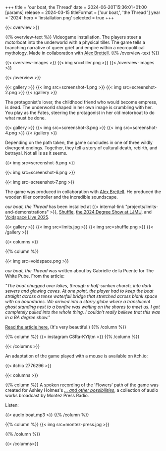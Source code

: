 +++
title = 'our boat, the Thread'
date = 2024-06-20T15:36:01+01:00
[params]
    release = 2024-03-15
    titleFormat = ['our boat,', 'the Thread ']
    year = '2024'
    hero = 'installation.png'
    selected = true
+++

{{< overview >}}

{{% overview-text %}}
Videogame installation. The players steer a motorboat into the underworld with a physical tiller. The game tells a branching narrative of queer grief and empire within a necropolitical mythology. Made in collaboration with [Alex Brettell](https://www.instagram.com/folkvutur/).
{{% /overview-text %}}

{{< overview-images >}}
{{< img src=tiller.png >}}
{{< /overview-images >}}

{{< /overview >}}

{{< gallery >}}
{{< img src=screenshot-1.png >}}
{{< img src=screenshot-2.png >}}
{{< /gallery >}}

The protagonist's lover, the childhood friend who would become empress, is dead. The underworld shaped in her own image is crumbling with her. You play as the Fates, steering the protagonist in her old motorboat to do what must be done.

{{< gallery >}}
{{< img src=screenshot-3.png >}}
{{< img src=screenshot-4.png >}}
{{< /gallery >}}

Depending on the path taken, the game concludes in one of three wildly divergent endings. Together, they tell a story of cultural death, rebirth, and betrayal. Not all is as it seems.

{{< img src=screenshot-5.png >}}

{{< img src=screenshot-6.png >}}

{{< img src=screenshot-7.png >}}

The game was produced in collaboration with [Alex Brettell](https://www.instagram.com/folkvutur/). He produced the wooden tiller controller and the incredible soundscape.

_our boat, the Thread_ has been installed at {{< internal-link "projects/limits-and-demonstrations" >}}, [Shuffle](https://shuffleshuffleshuffle.co.uk/), [the 2024 Degree Show at LJMU](https://lsad.co.uk/students/ada-null/), and [Voidspace Live 2025](https://voidspacezine.com/).

{{< gallery >}}
{{< img src=limits.jpg >}}
{{< img src=shuffle.png >}}
{{< /gallery >}}

{{< columns >}}

{{% column %}}

{{< img src=voidspace.png >}}

_our boat, the Thread_ was written about by Gabrielle de la Puente for The White Pube. From the article:

_"The boat chugged over lakes, through a half-sunken church, into dark sewers and glowing caves. At one point, the player had to keep the boat straight across a tense waterfall bridge that stretched across blank space with no boundaries. We arrived into a starry globe where a translucent ghost standing next to a bonfire was waiting on the shores to meet us. I got completely pulled into the whole thing. I couldn’t really believe that this was in a BA degree show."_

[Read the article here.](https://thewhitepube.co.uk/texts/2024/ljmu-degree-show/) (It's very beautiful.)
{{% /column %}}

{{% column %}}
{{< instagram C8Ra-KYIjtm >}}
{{% /column %}}

{{< /columns >}}

An adaptation of the game played with a mouse is available on itch.io:

{{< itchio 2776296 >}}

{{< columns >}}

{{% column %}}
A spoken recording of the 'Flowers' path of the game was created for Ashley Holmes's [_... and other possibilities_](https://radio.montezpress.com/#/show/3389), a collection of audio works broadcast by Montez Press Radio.

Listen:

{{< audio boat.mp3 >}}
{{% /column %}}

{{% column %}}
{{< img src=montez-press.jpg >}}

{{% /column %}}

{{< /columns>}}

